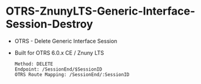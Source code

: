 # OTRS-ZnunyLTS-Generic-Interface-Session-Destroy
- OTRS - Delete Generic Interface Session
- Built for OTRS 6.0.x CE / Znuny LTS  

      Method: DELETE
      Endpoint: /SessionEnd/$SessionID
      OTRS Route Mapping: /SessionEnd/:SessionID
      
